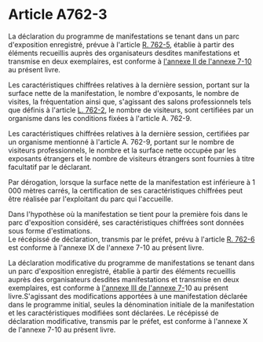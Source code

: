 # Article A762-3

<p>La déclaration du programme de manifestations se tenant dans un parc d'exposition enregistré, prévue à l'article <a href='/code-de-commerce/partie-reglementaire/livre-vii-des-juridictions-commerciales-et-de-lorganisation-du-commerce/titre-vi-des-marches-dinteret-national-et-des-manifestations-commerciales/chapitre-ii-des-manifestations-commerciales/r762-5.md'>R. 762-5</a>, établie à partir des éléments recueillis auprès des organisateurs desdites manifestations et transmise en deux exemplaires, est conforme à <a href='/code-de-commerce/partie-arretes/livre-vii-des-juridictions-commerciales-et-de-lorganisation-du-commerce/annexe-7-10-annexe-aux-articles-a-762-2-a-a-762-4-et-a-762-9/annexe-ii.md'>l'annexe II de l'annexe 7-10 </a>au présent livre. </p><p>Les caractéristiques chiffrées relatives à la dernière session, portant sur la surface nette de la manifestation, le nombre d'exposants, le nombre de visites, la fréquentation ainsi que, s'agissant des salons professionnels tels que définis à l'article <a href='/code-de-commerce/partie-legislative/livre-vii-des-juridictions-commerciales-et-de-lorganisation-du-commerce/titre-vi-des-marches-dinteret-national-et-des-manifestations-commerciales/chapitre-ii-des-manifestations-commerciales/l762-2.md'>L. 762-2</a>, le nombre de visiteurs, sont certifiées par un organisme dans les conditions fixées à l'article A. 762-9. </p><p>Les caractéristiques chiffrées relatives à la dernière session, certifiées par un organisme mentionné à l'article A. 762-9, portant sur le nombre de visiteurs professionnels, le nombre et la surface nette occupée par les exposants étrangers et le nombre de visiteurs étrangers sont fournies à titre facultatif par le déclarant. </p><p>Par dérogation, lorsque la surface nette de la manifestation est inférieure à 1 000 mètres carrés, la certification de ses caractéristiques chiffrées peut être réalisée par l'exploitant du parc qui l'accueille. </p><p>Dans l'hypothèse où la manifestation se tient pour la première fois dans le parc d'exposition considéré, ses caractéristiques chiffrées sont données sous forme d'estimations. <br/>Le récépissé de déclaration, transmis par le préfet, prévu à l'article <a href='/code-de-commerce/partie-reglementaire/livre-vii-des-juridictions-commerciales-et-de-lorganisation-du-commerce/titre-vi-des-marches-dinteret-national-et-des-manifestations-commerciales/chapitre-ii-des-manifestations-commerciales/r762-6.md'>R. 762-6 </a>est conforme à l'annexe IX de l'annexe 7-10 au présent livre. </p><p>La déclaration modificative du programme de manifestations se tenant dans un parc d'exposition enregistré, établie à partir des éléments recueillis auprès des organisateurs desdites manifestations et transmise en deux exemplaires, est conforme à <a href='/code-de-commerce/partie-arretes/livre-vii-des-juridictions-commerciales-et-de-lorganisation-du-commerce/annexe-7-10-annexe-aux-articles-a-762-2-a-a-762-4-et-a-762-9/annexe-iii.md'>l'annexe III de l'annexe 7-</a>10 au présent livre.S'agissant des modifications apportées à une manifestation déclarée dans le programme initial, seules la dénomination initiale de la manifestation et les caractéristiques modifiées sont déclarées. Le récépissé de déclaration modificative, transmis par le préfet, est conforme à l'annexe X de l'annexe 7-10 au présent livre.</p>